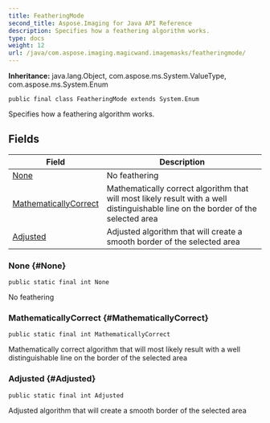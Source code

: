 ```yaml
---
title: FeatheringMode
second_title: Aspose.Imaging for Java API Reference
description: Specifies how a feathering algorithm works.
type: docs
weight: 12
url: /java/com.aspose.imaging.magicwand.imagemasks/featheringmode/
---
```

**Inheritance:**
java.lang.Object, com.aspose.ms.System.ValueType, com.aspose.ms.System.Enum
```
public final class FeatheringMode extends System.Enum
```

Specifies how a feathering algorithm works.
## Fields

| Field | Description |
| --- | --- |
| [None](#None) | No feathering |
| [MathematicallyCorrect](#MathematicallyCorrect) | Mathematically correct algorithm that will most likely result with a well distinguishable line on the border of the selected area |
| [Adjusted](#Adjusted) | Adjusted algorithm that will create a smooth border of the selected area |
### None {#None}
```
public static final int None
```


No feathering

### MathematicallyCorrect {#MathematicallyCorrect}
```
public static final int MathematicallyCorrect
```


Mathematically correct algorithm that will most likely result with a well distinguishable line on the border of the selected area

### Adjusted {#Adjusted}
```
public static final int Adjusted
```


Adjusted algorithm that will create a smooth border of the selected area

